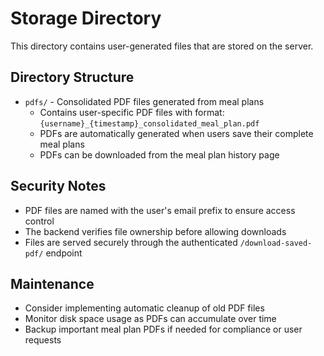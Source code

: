 # Storage Directory

This directory contains user-generated files that are stored on the server.

## Directory Structure

- `pdfs/` - Consolidated PDF files generated from meal plans
  - Contains user-specific PDF files with format: `{username}_{timestamp}_consolidated_meal_plan.pdf`
  - PDFs are automatically generated when users save their complete meal plans
  - PDFs can be downloaded from the meal plan history page

## Security Notes

- PDF files are named with the user's email prefix to ensure access control
- The backend verifies file ownership before allowing downloads
- Files are served securely through the authenticated `/download-saved-pdf/` endpoint

## Maintenance

- Consider implementing automatic cleanup of old PDF files
- Monitor disk space usage as PDFs can accumulate over time
- Backup important meal plan PDFs if needed for compliance or user requests 